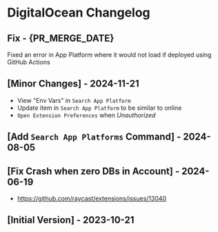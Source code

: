 # DigitalOcean Changelog

## Fix - {PR_MERGE_DATE}

Fixed an error in App Platform where it would not load if deployed using GitHub Actions

## [Minor Changes] - 2024-11-21

- View "Env Vars" in `Search App Platform`
- Update item in `Search App Platform` to be similar to online
- `Open Extension Preferences` when _Unauthorized_

## [Add `Search App Platforms` Command] - 2024-08-05

## [Fix Crash when zero DBs in Account] - 2024-06-19

- https://github.com/raycast/extensions/issues/13040

## [Initial Version] - 2023-10-21
